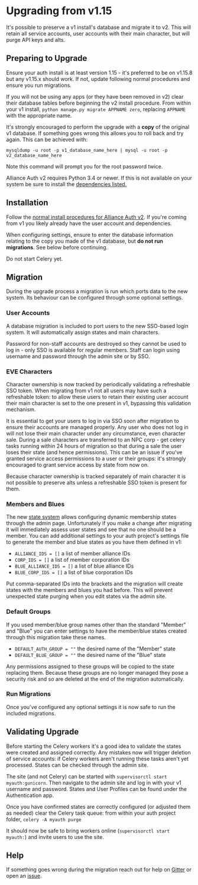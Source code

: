 # Upgrading from v1.15

It's possible to preserve a v1 install's database and migrate it to v2. This will retain all service accounts, user accounts with their main character, but will purge API keys and alts.

## Preparing to Upgrade

Ensure your auth install is at least version 1.15 - it's preferred to be on v1.15.8 but any v1.15.x should work. If not, update following normal procedures and ensure you run migrations.

If you will not be using any apps (or they have been removed in v2) clear their database tables before beginning the v2 install procedure. From within your v1 install, `python manage.py migrate APPNAME zero`, replacing `APPNAME` with the appropriate name.

It's strongly encouraged to perform the upgrade with a **copy** of the original v1 database. If something goes wrong this allows you to roll back and try again. This can be achieved with:

    mysqldump -u root -p v1_database_name_here | mysql -u root -p v2_database_name_here

Note this command will prompt you for the root password twice.

Alliance Auth v2 requires Python 3.4 or newer. If this is not available on your system be sure to install the [dependencies listed.](allianceauth.md#python)

## Installation

Follow the [normal install procedures for Alliance Auth v2](allianceauth.md). If you're coming from v1 you likely already have the user account and dependencies.

When configuring settings, ensure to enter the database information relating to the copy you made of the v1 database, but **do not run migrations**. See below before continuing.

Do not start Celery yet.

## Migration

During the upgrade process a migration is run which ports data to the new system. Its behaviour can be configured through some optional settings.

### User Accounts

A database migration is included to port users to the new SSO-based login system. It will automatically assign states and main characters.

Password for non-staff accounts are destroyed so they cannot be used to log in - only SSO is available for regular members. Staff can login using username and password through the admin site or by SSO.

### EVE Characters

Character ownership is now tracked by periodically validating a refreshable SSO token. When migrating from v1 not all users may have such a refreshable token: to allow these users to retain their existing user account their main character is set to the one present in v1, bypassing this validation mechanism.

It is essential to get your users to log in via SSO soon after migration to ensure their accounts are managed properly. Any user who does not log in will not lose their main character under any circumstance, even character sale. During a sale characters are transferred to an NPC corp - get celery tasks running within 24 hours of migration so that during a sale the user loses their state (and hence permissions). This can be an issue if you've granted service access permissions to a user or their groups: it's strongly encouraged to grant service access by state from now on.

Because character ownership is tracked separately of main character it is not possible to preserve alts unless a refreshable SSO token is present for them.

### Members and Blues

The new [state system](../../features/states.md) allows configuring dynamic membership states through the admin page. Unfortunately if you make a change after migrating it will immediately assess user states and see that no one should be a member. You can add additional settings to your auth project's settings file to generate the member and blue states as you have them defined in v1:
 - `ALLIANCE_IDS = []` a list of member alliance IDs
 - `CORP_IDS = []` a list of member corporation IDs
 - `BLUE_ALLIANCE_IDS = []` a list of blue alliance IDs
 - `BLUE_CORP_IDS = []` a list of blue corporation IDs

Put comma-separated IDs into the brackets and the migration will create states with the members and blues you had before. This will prevent unexpected state purging when you edit states via the admin site.

### Default Groups

If you used member/blue group names other than the standard "Member" and "Blue" you can enter settings to have the member/blue states created through this migration take these names.
 - `DEFAULT_AUTH_GROUP = ""` the desired name of the "Member" state
 - `DEFAULT_BLUE_GROUP = ""` the desired name of the "Blue" state 

Any permissions assigned to these groups will be copied to the state replacing them. Because these groups are no longer managed they pose a security risk and so are deleted at the end of the migration automatically.

### Run Migrations

Once you've configured any optional settings it is now safe to run the included migrations.

## Validating Upgrade

Before starting the Celery workers it's a good idea to validate the states were created and assigned correctly. Any mistakes now will trigger deletion of service accounts: if Celery workers aren't running these tasks aren't yet processed. States can be checked through the admin site.

The site (and not Celery) can be started with `supervisorctl start myauth:gunicorn`. Then navigate to the admin site and log in with your v1 username and password. States and User Profiles can be found under the Authentication app.

Once you have confirmed states are correctly configured (or adjusted them as needed) clear the Celery task queue: from within your auth project folder, `celery -A myauth purge`

It should now be safe to bring workers online (`supervisorctl start myauth:`) and invite users to use the site.

## Help

If something goes wrong during the migration reach out for help on [Gitter](https://gitter.im/R4stl1n/allianceauth) or open an [issue](https://github.com/allianceauth/allianceauth/issues).